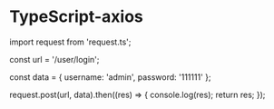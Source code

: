 # TypeScript-axios
import request from 'request.ts';

const url = '/user/login';

const data = { username: 'admin', password: '111111' };

request.post(url, data).then((res) => {
  console.log(res);
  return res;
});
